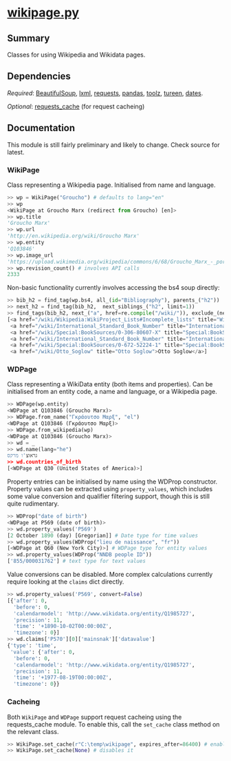 # [wikipage.py](wikipage.py)

## Summary 
Classes for using Wikipedia and Wikidata pages.
 
## Dependencies
*Required*: [BeautifulSoup](https://www.crummy.com/software/BeautifulSoup/bs4/doc/), [lxml](http://lxml.de/), [requests](http://docs.python-requests.org/en/master/), [pandas](http://pandas.pydata.org/), [toolz](http://toolz.readthedocs.io/en/latest/index.html), [tureen](tureen.md), [dates](dates.md).

*Optional*: [requests_cache](https://requests-cache.readthedocs.io/en/latest/) (for request cacheing)

## Documentation

This module is still fairly preliminary and likely to change. Check source for latest.

### WikiPage

Class representing a Wikipedia page. Initialised from name and language.

```python
>> wp = WikiPage("Groucho") # defaults to lang="en"
>> wp
<WikiPage at Groucho Marx (redirect from Groucho) [en]>
>> wp.title
'Groucho Marx'
>> wp.url
'http://en.wikipedia.org/wiki/Groucho Marx'
>> wp.entity
'Q103846'
>> wp.image_url
'https://upload.wikimedia.org/wikipedia/commons/6/68/Groucho_Marx_-_portrait.jpg'
>> wp.revision_count() # involves API calls
2333
```

Non-basic functionality currently involves accessing the bs4 soup directly:
 
```python
>> bib_h2 = find_tag(wp.bs4, all_(id="Bibliography"), parents_("h2"))
>> next_h2 = find_tag(bib_h2,  next_siblings_("h2", limit=1))
>> find_tags(bib_h2, next_("a", href=re.compile("/wiki/")), exclude_(next_h2, is_after))
[<a href="/wiki/Wikipedia:WikiProject_Lists#Incomplete_lists" title="Wikipedia:WikiProject Lists">incomplete</a>,
 <a href="/wiki/International_Standard_Book_Number" title="International Standard Book Number">ISBN</a>,
 <a href="/wiki/Special:BookSources/0-306-80607-X" title="Special:BookSources/0-306-80607-X">0-306-80607-X</a>,
 <a href="/wiki/International_Standard_Book_Number" title="International Standard Book Number">ISBN</a>,
 <a href="/wiki/Special:BookSources/0-672-52224-1" title="Special:BookSources/0-672-52224-1">0-672-52224-1</a>,
 <a href="/wiki/Otto_Soglow" title="Otto Soglow">Otto Soglow</a>]
```

### WDPage

Class representing a WikiData entity (both items and properties). Can be initialised from an entity code, a name and language, or a Wikipedia page.

```python
>> WDPage(wp.entity)
<WDPage at Q103846 (Groucho Marx)>
>> WDPage.from_name("Γκράουτσο Μαρξ", "el")
<WDPage at Q103846 (Γκράουτσο Μαρξ)>
>> WDPage.from_wikipedia(wp)
<WDPage at Q103846 (Groucho Marx)>
>> wd = _
>> wd.name(lang="he")
גראוצ'ו מרקס
>> wd.countries_of_birth
[<WDPage at Q30 (United States of America)>]
```

Property entries can be initialised by name using the WDProp constructor. Property values can be extracted using `property_values`, which includes some value conversion and qualifier filtering support, though this is still quite rudimentary.

```python
>> WDProp("date of birth")
<WDPage at P569 (date of birth)>
>> wd.property_values('P569')
[2 October 1890 (day) [Gregorian]] # Date type for time values
>> wd.property_values(WDProp("lieu de naissance", "fr"))
[<WDPage at Q60 (New York City)>] # WDPage type for entity values
>> wd.property_values(WDProp("NNDB people ID"))
['855/000031762'] # text type for text values
```

Value conversions can be disabled. More complex calculations currently require looking at the `claims` dict directly.

```python
>> wd.property_values('P569', convert=False)
[{'after': 0,
  'before': 0,
  'calendarmodel': 'http://www.wikidata.org/entity/Q1985727',
  'precision': 11,
  'time': '+1890-10-02T00:00:00Z',
  'timezone': 0}]
>> wd.claims['P570'][0]['mainsnak']['datavalue']
{'type': 'time',
 'value': {'after': 0,
  'before': 0,
  'calendarmodel': 'http://www.wikidata.org/entity/Q1985727',
  'precision': 11,
  'time': '+1977-08-19T00:00:00Z',
  'timezone': 0}}
```

### Cacheing

Both `WikiPage` and `WDPage` support request cacheing using the requests_cache module. To enable this, call the `set_cache` class method on the relevant class.

```python
>> WikiPage.set_cache(r"C:\temp\wikipage", expires_after=86400) # enables cacheing
>> WikiPage.set_cache(None) # disables it
```

